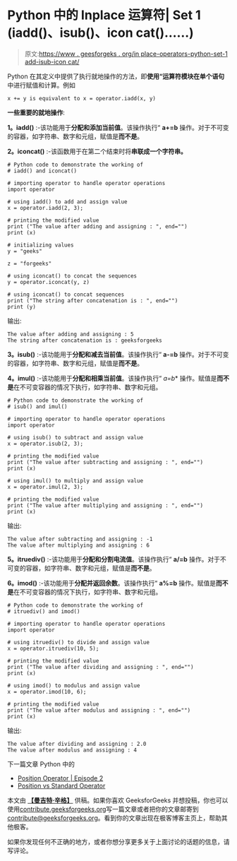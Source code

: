 # Python 中的 Inplace 运算符| Set 1 (iadd()、isub()、icon cat()……)

> 原文:[https://www . geesforgeks . org/in place-operators-python-set-1 add-isub-icon cat/](https://www.geeksforgeeks.org/inplace-operators-python-set-1iadd-isub-iconcat/)

Python 在其定义中提供了执行就地操作的方法，即**使用“**运算符**模块在单个语句**中进行赋值和计算。例如

```
x += y is equivalent to x = operator.iadd(x, y) 
```

**一些重要的就地操作**:

**1。iadd()** :-该功能用于**分配和添加当前值**。该操作执行“ **a+=b** 操作。对于不可变的容器，如字符串、数字和元组，赋值是**而不是**。

**2。iconcat()** :-该函数用于在第二个结束时将**串联成一个字符串。**

```
# Python code to demonstrate the working of 
# iadd() and iconcat()

# importing operator to handle operator operations
import operator

# using iadd() to add and assign value
x = operator.iadd(2, 3);

# printing the modified value
print ("The value after adding and assigning : ", end="")
print (x)

# initializing values
y = "geeks"

z = "forgeeks"

# using iconcat() to concat the sequences
y = operator.iconcat(y, z)

# using iconcat() to concat sequences 
print ("The string after concatenation is : ", end="")
print (y)
```

输出:

```
The value after adding and assigning : 5
The string after concatenation is : geeksforgeeks

```

**3。isub()** :-该功能用于**分配和减去当前值**。该操作执行“ **a-=b** 操作。对于不可变的容器，如字符串、数字和元组，赋值是**而不是**。

**4。imul()** :-该功能用于**分配和相乘当前值**。该操作执行“ **a*=b** 操作。赋值是**而不是**在不可变容器的情况下执行，如字符串、数字和元组。

```
# Python code to demonstrate the working of 
# isub() and imul()

# importing operator to handle operator operations
import operator

# using isub() to subtract and assign value
x = operator.isub(2, 3);

# printing the modified value
print ("The value after subtracting and assigning : ", end="")
print (x)

# using imul() to multiply and assign value
x = operator.imul(2, 3);

# printing the modified value
print ("The value after multiplying and assigning : ", end="")
print (x)
```

输出:

```
The value after subtracting and assigning : -1
The value after multiplying and assigning : 6

```

**5。itruediv()** :-该功能用于**分配和分割电流值**。该操作执行“ **a/=b** 操作。对于不可变的容器，如字符串、数字和元组，赋值是**而不是**。

**6。imod()** :-该功能用于**分配并返回余数**。该操作执行“ **a%=b** 操作。赋值是**而不是**在不可变容器的情况下执行，如字符串、数字和元组。

```
# Python code to demonstrate the working of 
# itruediv() and imod()

# importing operator to handle operator operations
import operator

# using itruediv() to divide and assign value
x = operator.itruediv(10, 5);

# printing the modified value
print ("The value after dividing and assigning : ", end="")
print (x)

# using imod() to modulus and assign value
x = operator.imod(10, 6);

# printing the modified value
print ("The value after modulus and assigning : ", end="")
print (x)
```

输出:

```
The value after dividing and assigning : 2.0
The value after modulus and assigning : 4

```

下一篇文章 Python 中的

*   [Position Operator | Episode 2](https://www.geeksforgeeks.org/inplace-operators-in-python-set-2ixor-iand-ipow/)
*   [Position vs Standard Operator](https://www.geeksforgeeks.org/inplace-vs-standard-operators-python/)

本文由 **[【曼吉特·辛格】](https://auth.geeksforgeeks.org/profile.php?user=manjeet_04&list=practice)** 供稿。如果你喜欢 GeeksforGeeks 并想投稿，你也可以使用[contribute.geeksforgeeks.org](http://www.contribute.geeksforgeeks.org)写一篇文章或者把你的文章邮寄到 contribute@geeksforgeeks.org。看到你的文章出现在极客博客主页上，帮助其他极客。

如果你发现任何不正确的地方，或者你想分享更多关于上面讨论的话题的信息，请写评论。